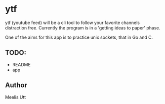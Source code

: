 # ytf

ytf (youtube feed) will be a cli tool to follow your favorite channels distraction free.
Currently the program is in a 'getting ideas to paper' phase.

One of the aims for this app is to practice unix sockets, that in Go and C.

## TODO:

* README
* app

## Author

Meelis Utt
